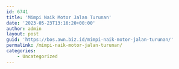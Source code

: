```yaml
---
id: 6741
title: 'Mimpi Naik Motor Jalan Turunan'
date: '2023-05-23T13:16:20+00:00'
author: admin
layout: post
guid: 'https://bos.awn.biz.id/mimpi-naik-motor-jalan-turunan/'
permalink: /mimpi-naik-motor-jalan-turunan/
categories:
    - Uncategorized
---
```


